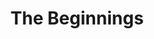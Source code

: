 ---
title: "The Beginnings"
description: "My journey into Web Development"
PublishDate: 2020-02-07
draft: false
---